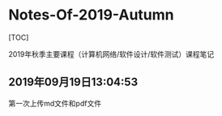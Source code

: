 # Notes-Of-2019-Autumn

[TOC]

2019年秋季主要课程（计算机网络/软件设计/软件测试）课程笔记


## 2019年09月19日13:04:53 
第一次上传md文件和pdf文件
